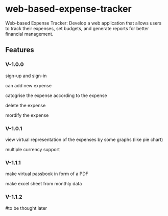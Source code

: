 # web-based-expense-tracker
Web-based Expense Tracker: Develop a web application that allows users to track their expenses, set budgets, and generate reports for better financial management.

## Features

### V-1.0.0

  sign-up and sign-in
  
  can add new expense
  
  catogrise the expense according to the expense
  
  delete the expense 
  

  
  mordify the expense
  

### V-1.0.1

  view virtual representation of the expenses by some graphs (like pie chart)
  
  multiple currency support

### V-1.1.1

  make virtual passbook in form of a PDF
  
  make excel sheet from monthly data

### V-1.1.2

  #to be thought later
